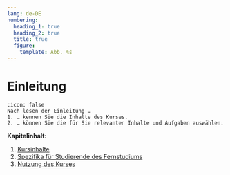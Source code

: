```yaml
---
lang: de-DE
numbering:
  heading_1: true
  heading_2: true
  title: true
  figure:
    template: Abb. %s
---
```


# Einleitung

```{caution} 🎓 Lernziele:w
:icon: false
Nach lesen der Einleitung …
1. … kennen Sie die Inhalte des Kurses.
2. … können Sie die für Sie relevanten Inhalte und Aufgaben auswählen.
```

**Kapitelinhalt:**

1. [Kursinhalte](./Kursinhalte.md)
2. [Spezifika für Studierende des Fernstudiums](./Spezifika_Fernstudium.md)
3. [Nutzung des Kurses](./Nutzung_des_Kurses.md)

